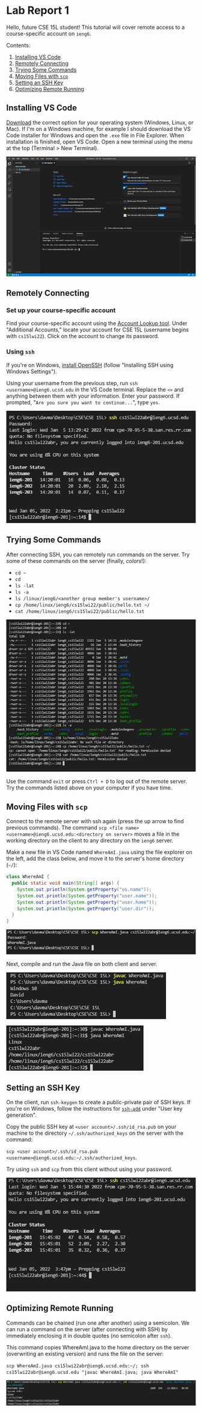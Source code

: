 # Lab Report 1

Hello, future CSE 15L student! This tutorial will cover remote access to a course-specific account on `ieng6`.

Contents: 

1. [Installing VS Code](#installing-vs-code)
2. [Remotely Connecting](#remotely-connecting)
3. [Trying Some Commands](#trying-some-commands)
4. [Moving Files with `scp`](#moving-files-with-scp)
5. [Setting an SSH Key](#setting-an-ssh-key)
6. [Optimizing Remote Running](#optimizing-remote-running)

## Installing VS Code

[Download](https://code.visualstudio.com/download) the correct option for your operating system (Windows, Linux, or Mac). If I'm on a Windows machine, for example I should download the VS Code installer for Windows and open the `.exe` file in File Explorer. When installation is finished, open VS Code. Open a new terminal using the menu at the top (Terminal > New Terminal).

![Screenshot 1](lab-report-1/1-1.png)

## Remotely Connecting

### Set up your course-specific account

Find your course-specific account using the [Account Lookup tool](https://sdacs.ucsd.edu/~icc/index.php). Under "Additional Accounts," locate your account for CSE 15L (username begins with `cs15lwi22`). Click on the account to change its password.

### Using `ssh`

If you're on Windows, [install OpenSSH](https://docs.microsoft.com/en-us/windows-server/administration/openssh/openssh_install_firstuse) (follow "Installing SSH using Windows Settings").

Using your username from the previous step, run `ssh <username>@ieng6.ucsd.edu` in the VS Code terminal. Replace the `<>` and anything between them with your information. Enter your password. If prompted, "`Are you sure you want to continue...`", type `yes`.

![Screenshot 2](lab-report-1/1-2.png)

## Trying Some Commands

After connecting SSH, you can remotely run commands on the server. Try some of these commands on the server (finally, *colors*!):  

- `cd ~`
- `cd`
- `ls -lat`
- `ls -a`
- `ls /linux/ieng6/<another group member's username>/`
- `cp /home/linux/ieng6/cs15lwi22/public/hello.txt ~/`
- `cat /home/linux/ieng6/cs15lwi22/public/hello.txt`

![Screenshot 3](lab-report-1/1-3.png)

Use the command `exit` or press `Ctrl + D` to log out of the remote server. Try the commands listed above on your computer if you have time.

## Moving Files with `scp`

Connect to the remote server with ssh again (press the up arrow to find previous commands). The command `scp <file name> <username>@ieng6.ucsd.edu:<directory on server>` moves a file in the working directory on the client to any directory on the `ieng6` server. 

Make a new file in VS Code named `WhereAmI.java` using the file explorer on the left, add the class below, and move it to the server's home directory (`~/`):  

```java
class WhereAmI {
  public static void main(String[] args) {
    System.out.println(System.getProperty("os.name"));
    System.out.println(System.getProperty("user.name"));
    System.out.println(System.getProperty("user.home"));
    System.out.println(System.getProperty("user.dir"));
  }
}
```

![Screenshot 4](lab-report-1/1-4.png)

Next, compile and run the Java file on both client and server.

![Screenshot 5](lab-report-1/1-5.png)

![Screenshot 6](lab-report-1/1-6.png)

## Setting an SSH Key
On the client, run `ssh-keygen` to create a public-private pair of SSH keys. If you're on Windows, follow the instructions for [`ssh-add`](https://docs.microsoft.com/en-us/windows-server/administration/openssh/openssh_keymanagement#user-key-generation) under "User key generation".

Copy the public SSH key at `<user account>/.ssh/id_rsa.pub` on your machine to the directory `~/.ssh/authorized_keys` on the server with the command:

`scp <user account>/.ssh/id_rsa.pub <username>@ieng6.ucsd.edu:~/.ssh/authorized_keys`.

Try using `ssh` and `scp` from this client without using your password.

![Screenshot 7](lab-report-1/1-7.png)

## Optimizing Remote Running
Commands can be chained (run one after another) using a semicolon. We can run a command on the server (after connecting with SSH) by immediately enclosing it in double quotes (no semicolon after `ssh`).

This command copies WhereAmI.java to the home directory on the server (overwriting an existing version) and runs the file on the server: 

`scp WhereAmI.java cs15lwi22abr@ieng6.ucsd.edu:~/; ssh cs15lwi22abr@ieng6.ucsd.edu "javac WhereAmI.java; java WhereAmI"`

![Screenshot 8](lab-report-1/1-8.PNG)
